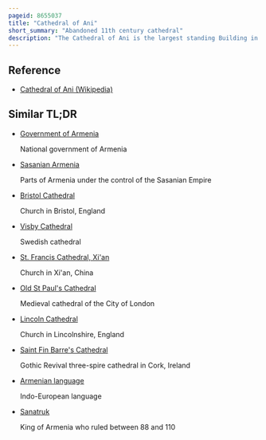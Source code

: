 ```yaml
---
pageid: 8655037
title: "Cathedral of Ani"
short_summary: "Abandoned 11th century cathedral"
description: "The Cathedral of Ani is the largest standing Building in Ani, the Capital City of medieval Bagratid Armenia, located in present-day eastern Turkey, on the Border with modern Armenia. Its Construction was completed in the early 11th Century by the Architect Trdat and it was the Seat of the Catholicos, the Head of the armenian Apostolic Church, for nearly half a Century."
---
```


## Reference

- [Cathedral of Ani (Wikipedia)](https://en.wikipedia.org/?curid=8655037)

## Similar TL;DR

- [Government of Armenia](/tldr/en/government-of-armenia)

  National government of Armenia

- [Sasanian Armenia](/tldr/en/sasanian-armenia)

  Parts of Armenia under the control of the Sasanian Empire

- [Bristol Cathedral](/tldr/en/bristol-cathedral)

  Church in Bristol, England

- [Visby Cathedral](/tldr/en/visby-cathedral)

  Swedish cathedral

- [St. Francis Cathedral, Xi'an](/tldr/en/st-francis-cathedral-xian)

  Church in Xi'an, China

- [Old St Paul's Cathedral](/tldr/en/old-st-pauls-cathedral)

  Medieval cathedral of the City of London

- [Lincoln Cathedral](/tldr/en/lincoln-cathedral)

  Church in Lincolnshire, England

- [Saint Fin Barre's Cathedral](/tldr/en/saint-fin-barres-cathedral)

  Gothic Revival three-spire cathedral in Cork, Ireland

- [Armenian language](/tldr/en/armenian-language)

  Indo-European language

- [Sanatruk](/tldr/en/sanatruk)

  King of Armenia who ruled between 88 and 110
